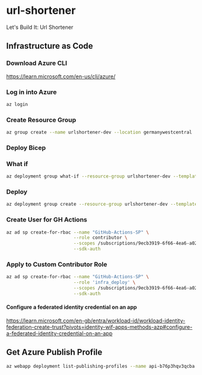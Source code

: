 # url-shortener
Let's Build It: Url Shortener


## Infrastructure as Code

### Download Azure CLI
https://learn.microsoft.com/en-us/cli/azure/

### Log in into Azure
```bash
az login
```

### Create Resource Group

```bash
az group create --name urlshortener-dev --location germanywestcentral
```

### Deploy Bicep

### What if
```bash
az deployment group what-if --resource-group urlshortener-dev --template-file infrastructure/main.bicep
```

### Deploy
```bash
az deployment group create --resource-group urlshortener-dev --template-file infrastructure/main.bicep
```

### Create User for GH Actions
```bash
az ad sp create-for-rbac --name "GitHub-Actions-SP" \
                         --role contributor \
                         --scopes /subscriptions/9ecb3919-6f66-4ea6-a025-5d5f13d8d197 \
                         --sdk-auth
```

### Apply to Custom Contributor Role
```bash
az ad sp create-for-rbac --name "GitHub-Actions-SP" \
                         --role 'infra_deploy' \
                         --scopes /subscriptions/9ecb3919-6f66-4ea6-a025-5d5f13d8d197 \
                         --sdk-auth
```


#### Configure a federated identity credential on an app
https://learn.microsoft.com/en-gb/entra/workload-id/workload-identity-federation-create-trust?pivots=identity-wif-apps-methods-azp#configure-a-federated-identity-credential-on-an-app


## Get Azure Publish Profile
```bash
az webapp deployment list-publishing-profiles --name api-b76p3hqv3qcba --resource-group urlshortener-dev --xml
```